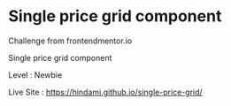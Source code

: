 # Single price grid component

Challenge from frontendmentor.io

Single price grid component

Level : Newbie

Live Site : https://hindami.github.io/single-price-grid/


